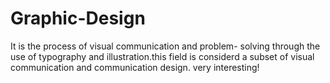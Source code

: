 # Graphic-Design
It is the process of visual communication and problem- solving through the use of typography and illustration.this field is considerd a subset of visual communication and communication design. 
very interesting!
